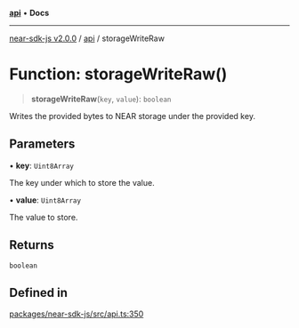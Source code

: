 [**api**](../README.md) • **Docs**

***

[near-sdk-js v2.0.0](../../packages.md) / [api](../README.md) / storageWriteRaw

# Function: storageWriteRaw()

> **storageWriteRaw**(`key`, `value`): `boolean`

Writes the provided bytes to NEAR storage under the provided key.

## Parameters

• **key**: `Uint8Array`

The key under which to store the value.

• **value**: `Uint8Array`

The value to store.

## Returns

`boolean`

## Defined in

[packages/near-sdk-js/src/api.ts:350](https://github.com/dim-daskalov/near-sdk-js/blob/6de94ce63ef9203b452598c175980884828ecc66/packages/near-sdk-js/src/api.ts#L350)

